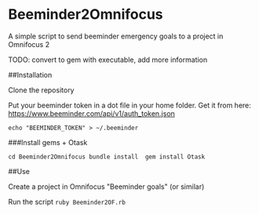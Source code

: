 Beeminder2Omnifocus
===================

A simple script to send beeminder emergency goals to a project in Omnifocus 2

TODO: convert to gem with executable, add more information

##Installation

Clone the repository 

Put your beeminder token in a dot file in your home folder. Get it from here: https://www.beeminder.com/api/v1/auth_token.json

`echo "BEEMINDER_TOKEN" > ~/.beeminder`

###Install gems + Otask

`cd Beeminder2Omnifocus
bundle install 
gem install Otask`

##Use

Create a project in Omnifocus "Beeminder goals" (or similar)

Run the script `ruby Beeminder2OF.rb`
